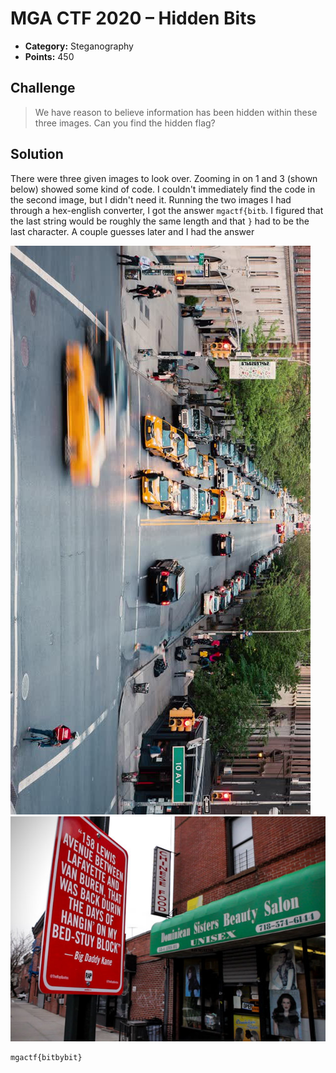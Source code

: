 # MGA CTF 2020 – Hidden Bits

* **Category:** Steganography
* **Points:** 450

## Challenge

> We have reason to believe information has been hidden within these three images. Can you find the hidden flag?

## Solution

There were three given images to look over. Zooming in on 1 and 3 (shown below) showed some kind of code. I couldn't 
immediately find the code in the second image, but I didn't need it. Running the two images I had through a hex-english 
converter, I got the answer `mgactf{bitb`. I figured that the last string would be roughly the same length and that `}` 
had to be the last character. A couple guesses later and I had the answer

![banner](../IMAGES/stego1-1.jpg) ![banner](../IMAGES/stego1-3.jpg)

```
mgactf{bitbybit}
```